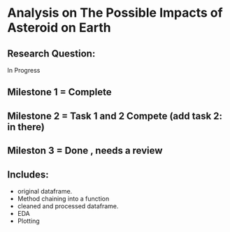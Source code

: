 # Analysis on The Possible Impacts of Asteroid on Earth

## Research Question: 
In Progress

## Milestone 1 = Complete
## Milestone 2 = Task 1 and 2 Compete (add task 2: in there)
## Mileston 3 = Done , needs a review
## Includes:
- original dataframe.
- Method chaining into a function
- cleaned and processed dataframe.
- EDA
- Plotting
